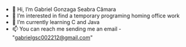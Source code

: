- 👋 Hi, I’m Gabriel Gonzaga Seabra Câmara
- 👀 I’m interested in find a temporary programing homing office work
- 🌱 I’m currently learning C and Java
- 📫 You can reach me sending me an email - "gabrielgsc002212@gmail.com"
